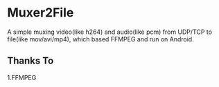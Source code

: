 # Muxer2File
A simple muxing video(like h264) and audio(like pcm) from UDP/TCP to file(like mov/avi/mp4), which based FFMPEG and run on Android.


## Thanks To
1.FFMPEG
